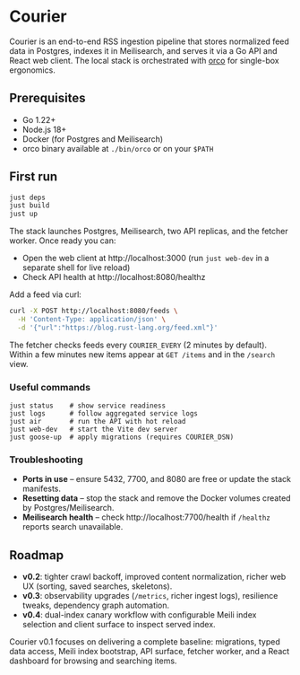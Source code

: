 # Courier

Courier is an end-to-end RSS ingestion pipeline that stores normalized feed data in Postgres, indexes it in Meilisearch, and serves it via a Go API and React web client. The local stack is orchestrated with [orco](https://github.com/orco-run/orco) for single-box ergonomics.

## Prerequisites

- Go 1.22+
- Node.js 18+
- Docker (for Postgres and Meilisearch)
- orco binary available at `./bin/orco` or on your `$PATH`

## First run

```bash
just deps
just build
just up
```

The stack launches Postgres, Meilisearch, two API replicas, and the fetcher worker. Once ready you can:

- Open the web client at http://localhost:3000 (run `just web-dev` in a separate shell for live reload)
- Check API health at http://localhost:8080/healthz

Add a feed via curl:

```bash
curl -X POST http://localhost:8080/feeds \
  -H 'Content-Type: application/json' \
  -d '{"url":"https://blog.rust-lang.org/feed.xml"}'
```

The fetcher checks feeds every `COURIER_EVERY` (2 minutes by default). Within a few minutes new items appear at `GET /items` and in the `/search` view.

### Useful commands

```
just status    # show service readiness
just logs      # follow aggregated service logs
just air       # run the API with hot reload
just web-dev   # start the Vite dev server
just goose-up  # apply migrations (requires COURIER_DSN)
```

### Troubleshooting

- **Ports in use** – ensure 5432, 7700, and 8080 are free or update the stack manifests.
- **Resetting data** – stop the stack and remove the Docker volumes created by Postgres/Meilisearch.
- **Meilisearch health** – check http://localhost:7700/health if `/healthz` reports search unavailable.

## Roadmap

- **v0.2**: tighter crawl backoff, improved content normalization, richer web UX (sorting, saved searches, skeletons).
- **v0.3**: observability upgrades (`/metrics`, richer ingest logs), resilience tweaks, dependency graph automation.
- **v0.4**: dual-index canary workflow with configurable Meili index selection and client surface to inspect served index.

Courier v0.1 focuses on delivering a complete baseline: migrations, typed data access, Meili index bootstrap, API surface, fetcher worker, and a React dashboard for browsing and searching items.

